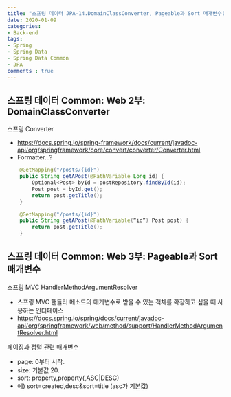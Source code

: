 ```yaml
---
title: "스프링 데이터 JPA-14.DomainClassConverter, Pageable과 Sort 매개변수(스프링 데이터 Common:Web)"
date: 2020-01-09
categories: 
- Back-end
tags:
- Spring 
- Spring Data
- Spring Data Common
- JPA
comments : true
---
```


## 스프링 데이터 Common: Web 2부: DomainClassConverter
스프링 Converter
- https://docs.spring.io/spring-framework/docs/current/javadoc-api/org/springframework/core/convert/converter/Converter.html
- Formatter...?
~~~java
    @GetMapping("/posts/{id}")
    public String getAPost(@PathVariable Long id) {
        Optional<Post> byId = postRepository.findById(id);
        Post post = byId.get();
        return post.getTitle();
    }

    @GetMapping("/posts/{id}")
    public String getAPost(@PathVariable(“id”) Post post) {
        return post.getTitle();
    }
~~~




## 스프링 데이터 Common: Web 3부: Pageable과 Sort 매개변수
스프링 MVC HandlerMethodArgumentResolver
- 스프링 MVC 핸들러 메소드의 매개변수로 받을 수 있는 객체를 확장하고 싶을 때 사용하는 인터페이스
- https://docs.spring.io/spring/docs/current/javadoc-api/org/springframework/web/method/support/HandlerMethodArgumentResolver.html

페이징과 정렬 관련 매개변수
- page: 0부터 시작.
- size: 기본값 20.
- sort: property,property(,ASC|DESC)
- 예) sort=created,desc&sort=title (asc가 기본값)
